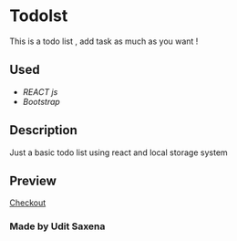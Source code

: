 # Todolst 
This is a todo list , add task as much as you want !

## Used
- *REACT js*
- *Bootstrap*

## Description
Just a basic todo list using react and local storage system

## Preview
[Checkout](https://todolst-sooty.vercel.app/)

### Made by Udit Saxena
